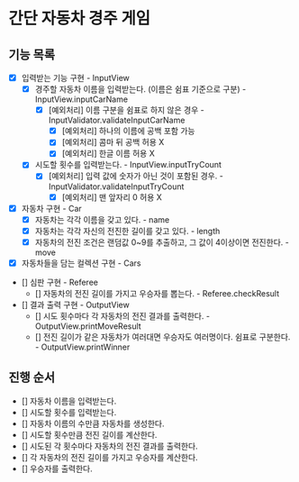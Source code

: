 # 간단 자동차 경주 게임

## 기능 목록
- [x] 입력받는 기능 구현 - InputView
  - [x] 경주할 자동차 이름을 입력받는다. (이름은 쉼표 기준으로 구분) - InputView.inputCarName
    - [x] [예외처리] 이름 구분을 쉼표로 하지 않은 경우 - InputValidator.validateInputCarName
      - [x] [예외처리] 하나의 이름에 공백 포함 가능
      - [x] [예외처리] 콤마 뒤 공백 허용 X
      - [x] [예외처리] 한글 이름 허용 X
  - [x] 시도할 횟수를 입력받는다. - InputView.inputTryCount
    - [x] [예외처리] 입력 값에 숫자가 아닌 것이 포함된 경우. - InputValidator.validateInputTryCount
      - [x] [예외처리] 맨 앞자리 0 허용 X
- [x] 자동차 구현 - Car
  - [x] 자동차는 각각 이름을 갖고 있다. - name
  - [x] 자동차는 각각 자신의 전진한 길이를 갖고 있다. - length
  - [x] 자동차의 전진 조건은 랜덤값 0~9를 추출하고, 그 값이 4이상이면 전진한다. - move
- [x] 자동차들을 담는 컬렉션 구현 - Cars
- [] 심판 구현 - Referee
  - [] 자동차의 전진 길이를 가지고 우승자를 뽑는다. - Referee.checkResult
- [] 결과 출력 구현 - OutputView
  - [] 시도 횟수마다 각 자동차의 전진 결과를 출력한다. - OutputView.printMoveResult
  - [] 전진 길이가 같은 자동차가 여러대면 우승자도 여러명이다. 쉼표로 구분한다. - OutputView.printWinner


## 진행 순서
- [] 자동차 이름을 입력받는다.
- [] 시도할 횟수를 입력받는다.
- [] 자동차 이름의 수만큼 자동차를 생성한다.
- [] 시도할 횟수만큼 전진 길이를 계산한다.
- [] 시도된 각 횟수마다 자동차의 전진 결과를 출력한다.
- [] 각 자동차의 전진 길이를 가지고 우승자를 계산한다.
- [] 우승자를 출력한다.
